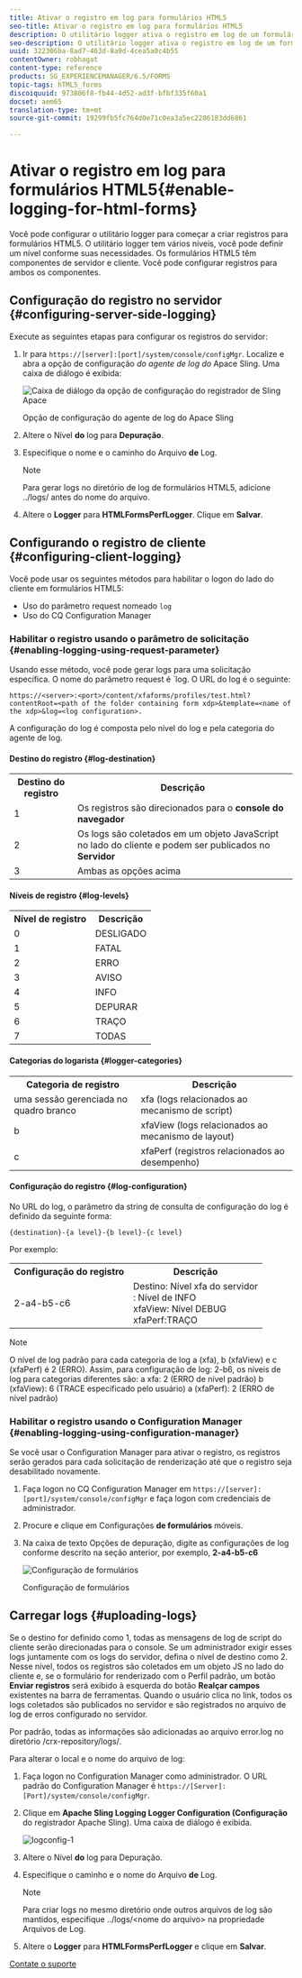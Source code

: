 ```yaml
---
title: Ativar o registro em log para formulários HTML5
seo-title: Ativar o registro em log para formulários HTML5
description: O utilitário logger ativa o registro em log de um formulário e ajuda a depurar problemas relacionados ao formulário.
seo-description: O utilitário logger ativa o registro em log de um formulário e ajuda a depurar problemas relacionados ao formulário.
uuid: 322306ba-8ad7-463d-8a9d-4cea5a0c4b55
contentOwner: robhagat
content-type: reference
products: SG_EXPERIENCEMANAGER/6.5/FORMS
topic-tags: hTML5_forms
discoiquuid: 973806f8-fb44-4d52-ad3f-bfbf335f60a1
docset: aem65
translation-type: tm+mt
source-git-commit: 19299fb5fc764d0e71c0ea3a5ec2286183dd6861

---
```



# Ativar o registro em log para formulários HTML5{#enable-logging-for-html-forms}

Você pode configurar o utilitário logger para começar a criar registros para formulários HTML5. O utilitário logger tem vários níveis, você pode definir um nível conforme suas necessidades. Os formulários HTML5 têm componentes de servidor e cliente. Você pode configurar registros para ambos os componentes.

## Configuração do registro no servidor {#configuring-server-side-logging}

Execute as seguintes etapas para configurar os registros do servidor:

1. Ir para `https://[server]:[port]/system/console/configMgr`. Localize e abra a opção de configuração *do agente de log do* Apace Sling. Uma caixa de diálogo é exibida:

   ![ Caixa de diálogo da opção de configuração do registrador de Sling Apace](assets/logconfig.png)

   Opção de configuração do agente de log do Apace Sling

1. Altere o Nível **do** log para **Depuração**.

1. Especifique o nome e o caminho do Arquivo **de** Log.

   >[!NOTE]
   >
   >Para gerar logs no diretório de log de formulários HTML5, adicione ../logs/ antes do nome do arquivo.

1. Altere o **Logger** para **HTMLFormsPerfLogger**. Clique em **Salvar**.

## Configurando o registro de cliente {#configuring-client-logging}

Você pode usar os seguintes métodos para habilitar o logon do lado do cliente em formulários HTML5:

* Uso do parâmetro request nomeado `log`
* Uso do CQ Configuration Manager

### Habilitar o registro usando o parâmetro de solicitação {#enabling-logging-using-request-parameter}

Usando esse método, você pode gerar logs para uma solicitação específica. O nome do parâmetro request é `log. O URL do log é o seguinte:

`https://<server>:<port>/content/xfaforms/profiles/test.html?contentRoot=<path of the folder containing form xdp>&template=<name of the xdp>&log=<log configuration>.`

A configuração do log é composta pelo nível do log e pela categoria do agente de log.

#### Destino do registro {#log-destination}

<table>
 <tbody>
  <tr>
   <th><strong>Destino do registro</strong></th>
   <th><strong>Descrição</strong></th>
  </tr>
  <tr>
   <td>1</td>
   <td>Os registros são direcionados para o <strong>console do navegador</strong></td>
  </tr>
  <tr>
   <td>2</td>
   <td>Os logs são coletados em um objeto JavaScript no lado do cliente e podem ser publicados no <strong>Servidor</strong> </td>
  </tr>
  <tr>
   <td>3</td>
   <td>Ambas as opções acima<br /> </td>
  </tr>
 </tbody>
</table>

#### Níveis de registro {#log-levels}

<table>
 <tbody>
  <tr>
   <th>Nível de registro</th>
   <th>Descrição</th>
  </tr>
  <tr>
   <td>0</td>
   <td>DESLIGADO<br type="_moz" /> </td>
  </tr>
  <tr>
   <td>1</td>
   <td>FATAL<br type="_moz" /> </td>
  </tr>
  <tr>
   <td>2</td>
   <td>ERRO<br type="_moz" /> </td>
  </tr>
  <tr>
   <td>3</td>
   <td>AVISO<br type="_moz" /> </td>
  </tr>
  <tr>
   <td>4</td>
   <td>INFO<br type="_moz" /> </td>
  </tr>
  <tr>
   <td>5</td>
   <td>DEPURAR<br type="_moz" /> </td>
  </tr>
  <tr>
   <td>6</td>
   <td>TRAÇO<br type="_moz" /> </td>
  </tr>
  <tr>
   <td>7</td>
   <td>TODAS<br type="_moz" /> </td>
  </tr>
 </tbody>
</table>

#### Categorias do logarista {#logger-categories}

<table>
 <tbody>
  <tr>
   <th>Categoria de registro</th>
   <th>Descrição</th>
  </tr>
  <tr>
   <td>uma sessão gerenciada no quadro branco</td>
   <td>xfa (logs relacionados ao mecanismo de script)</td>
  </tr>
  <tr>
   <td>b</td>
   <td>xfaView (logs relacionados ao mecanismo de layout)<br type="_moz" /> </td>
  </tr>
  <tr>
   <td>c</td>
   <td>xfaPerf (registros relacionados ao desempenho)<br type="_moz" /> </td>
  </tr>
 </tbody>
</table>

#### Configuração do registro {#log-configuration}

No URL do log, o parâmetro da string de consulta de configuração do log é definido da seguinte forma:

`{destination}-{a level}-{b level}-{c level}`

Por exemplo:

<table>
 <tbody>
  <tr>
   <th>Configuração do registro</th>
   <th>Descrição</th>
  </tr>
  <tr>
   <td>2-a4-b5-c6<br type="_moz" /> </td>
   <td>Destino: Nível xfa do servidor<br /> : Nível de INFO<br /> xfaView: Nível DEBUG<br /> xfaPerf:TRAÇO</td>
  </tr>
 </tbody>
</table>

>[!NOTE]
>
>O nível de log padrão para cada categoria de log a (xfa), b (xfaView) e c (xfaPerf) é 2 (ERRO). Assim, para configuração de log: 2-b6, os níveis de log para categorias diferentes são:
>a xfa: 2 (ERRO de nível padrão)
>b (xfaView): 6 (TRACE especificado pelo usuário)
>a (xfaPerf): 2 (ERRO de nível padrão)

### Habilitar o registro usando o Configuration Manager {#enabling-logging-using-configuration-manager}

Se você usar o Configuration Manager para ativar o registro, os registros serão gerados para cada solicitação de renderização até que o registro seja desabilitado novamente.

1. Faça logon no CQ Configuration Manager em `https://[server]:[port]/system/console/configMgr` e faça logon com credenciais de administrador.
1. Procure e clique em Configurações **de formulários** móveis.
1. Na caixa de texto Opções de depuração, digite as configurações de log conforme descrito na seção anterior, por exemplo, **2-a4-b5-c6**

   ![Configuração de formulários](assets/forms_configuration.png)

   Configuração de formulários

## Carregar logs {#uploading-logs}

Se o destino for definido como 1, todas as mensagens de log de script do cliente serão direcionadas para o console. Se um administrador exigir esses logs juntamente com os logs do servidor, defina o nível de destino como 2. Nesse nível, todos os registros são coletados em um objeto JS no lado do cliente e, se o formulário for renderizado com o Perfil padrão, um botão **Enviar registros** será exibido à esquerda do botão **Realçar campos** existentes na barra de ferramentas. Quando o usuário clica no link, todos os logs coletados são publicados no servidor e são registrados no arquivo de log de erros configurado no servidor.

Por padrão, todas as informações são adicionadas ao arquivo error.log no diretório /crx-repository/logs/.

Para alterar o local e o nome do arquivo de log:

1. Faça logon no Configuration Manager como administrador. O URL padrão do Configuration Manager é `https://[Server]:[Port]/system/console/configMgr`.
1. Clique em **Apache Sling Logging Logger Configuration (Configuração** do registrador Apache Sling). Uma caixa de diálogo é exibida.

   ![logconfig-1](assets/logconfig-1.png)

1. Altere o Nível **do** log para Depuração.

1. Especifique o caminho e o nome do Arquivo **de** Log.

   >[!NOTE]
   >
   >Para criar logs no mesmo diretório onde outros arquivos de log são mantidos, especifique ../logs/&lt;nome do arquivo> na propriedade Arquivos de Log.

1. Altere o **Logger** para **HTMLFormsPerfLogger** e clique em **Salvar**.

[Contate o suporte](https://www.adobe.com/account/sign-in.supportportal.html)
